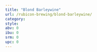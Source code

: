 ```yaml
---
title: "Blond Barleywine"
url: /rubicon-brewing/blond-barleywine/
category: 
style: 
abv: 0
ibu: 0
srm: 0
upc: 0
---
```


